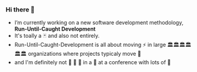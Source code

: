 ### Hi there 👋
- I’m currently working on a new software development methodology, <b> Run-Until-Caught Development</b> 
- It's toally a :black_joker: and also not entirely. 
- Run-Until-Caught-Development is all about moving ⚡ in large 🏛️🏛️🏛️🏛️🏛️🏛️ organizations where projects typicaly move 🐌
- and I'm definitely not :raccoon: :raccoon: :raccoon: in a :coat: at a conference with lots of :cheese:

